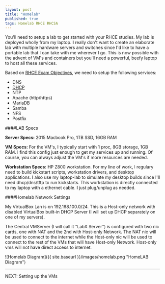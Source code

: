 ```yaml
---
layout: post
title: "Homelab"
published: true
tags: Homelab RHCE RHCSA
---
```



You'll need to setup a lab to get started with your RHCE studies. My lab is deployed wholly from my laptop. I really don't want to create an elaborate lab with multiple hardware servers and switches since I'd like to have a portable lab that I can take with me wherever I go.  This is now possible with the advent of VM's and containers but you'll need a powerful, beefy laptop to host all these services.  

Based on [RHCE Exam Objectives](https://www.redhat.com/en/services/training/ex300-red-hat-certified-engineer-rhce-exam), we need to setup the following services:

  * DNS
  * [DHCP](http://gratchie.github.io/dhcp/)
  * NTP
  * Apache (http/https)
  * MariaDB
  * Samba
  * NFS
  * Postfix


####LAB Specs

**Server Specs:** 2015 Macbook Pro, 1TB SSD, 16GB RAM

**VM Specs:** For the VM's, I typically start with 1 proc, 8GB storage, 1GB RAM. I find this config just enough to get my services up and running. Of course, you can always adjust the VM's if more resources are needed.

**Workstation Specs:** HP Z800 workstation. For my line of work, I regulary need to build kickstart scripts, workstation drivers, and desktop applications. I also use my laptop-lab to simulate my desktop builds since I'll need dhcp/dns/tftp to run kickstarts. This workstation is directly connected to my laptop with a ethernet cable. I just plug/unplug as needed.  

####Homelab Network Settings

My VirtualBox Lan is on 192.168.100.0/24. This is a Host-only network with disabled VirtualBox built-in DHCP Server (I will set up DHCP separately on one of my servers).

The Central VMServer (I will call it "LabX Server") is configured with two nic cards, one with NAT and the 2nd with Host-only Network. The NAT nic will be used to connect to the internet while the Host-only nic will be used to connect to the rest of the VMs that  will have Host-only Network. Host-only vms will not have direct access to internet. 


![Homelab Diagram]({{ site.baseurl }}/images/homelab.png "HomeLAB Diagram")

----
NEXT: Setting up the VMs
